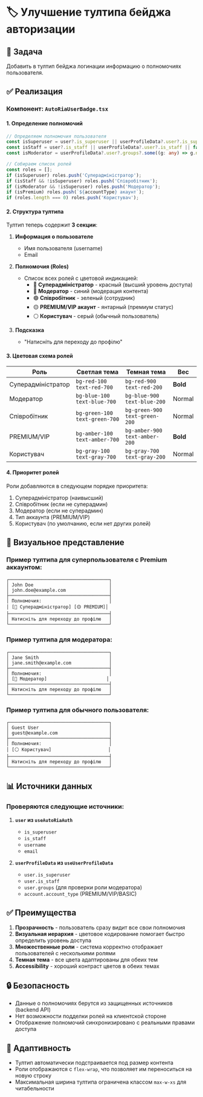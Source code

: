 # 🏷️ Улучшение тултипа бейджа авторизации

## 📌 Задача
Добавить в тултип бейджа логинации информацию о полномочиях пользователя.

## ✅ Реализация

### Компонент: `AutoRiaUserBadge.tsx`

#### 1. **Определение полномочий**

```typescript
// Определяем полномочия пользователя
const isSuperuser = user?.is_superuser || userProfileData?.user?.is_superuser || false;
const isStaff = user?.is_staff || userProfileData?.user?.is_staff || false;
const isModerator = userProfileData?.user?.groups?.some((g: any) => g.name === 'Moderators') || false;

// Собираем список ролей
const roles = [];
if (isSuperuser) roles.push('Суперадміністратор');
if (isStaff && !isSuperuser) roles.push('Співробітник');
if (isModerator && !isSuperuser) roles.push('Модератор');
if (isPremium) roles.push(`${accountType} акаунт`);
if (roles.length === 0) roles.push('Користувач');
```

#### 2. **Структура тултипа**

Тултип теперь содержит **3 секции**:

1. **Информация о пользователе**
   - Имя пользователя (username)
   - Email

2. **Полномочия (Roles)**
   - Список всех ролей с цветовой индикацией:
     - 🔴 **Суперадміністратор** - красный (высший уровень доступа)
     - 🔵 **Модератор** - синий (модерация контента)
     - 🟢 **Співробітник** - зеленый (сотрудник)
     - 🟡 **PREMIUM/VIP акаунт** - янтарный (премиум статус)
     - ⚪ **Користувач** - серый (обычный пользователь)

3. **Подсказка**
   - "Натисніть для переходу до профілю"

#### 3. **Цветовая схема ролей**

| Роль | Светлая тема | Темная тема | Вес |
|------|--------------|-------------|-----|
| Суперадміністратор | `bg-red-100 text-red-700` | `bg-red-900 text-red-200` | **Bold** |
| Модератор | `bg-blue-100 text-blue-700` | `bg-blue-900 text-blue-200` | Normal |
| Співробітник | `bg-green-100 text-green-700` | `bg-green-900 text-green-200` | Normal |
| PREMIUM/VIP | `bg-amber-100 text-amber-700` | `bg-amber-900 text-amber-200` | **Bold** |
| Користувач | `bg-gray-100 text-gray-700` | `bg-gray-700 text-gray-200` | Normal |

#### 4. **Приоритет ролей**

Роли добавляются в следующем порядке приоритета:
1. Суперадміністратор (наивысший)
2. Співробітник (если не суперадмин)
3. Модератор (если не суперадмин)
4. Тип аккаунта (PREMIUM/VIP)
5. Користувач (по умолчанию, если нет других ролей)

## 🎨 Визуальное представление

### Пример тултипа для суперпользователя с Premium аккаунтом:

```
┌─────────────────────────────────────┐
│ John Doe                            │
│ john.doe@example.com                │
├─────────────────────────────────────┤
│ Полномочия:                         │
│ [🔴 Суперадміністратор] [🟡 PREMIUM]│
├─────────────────────────────────────┤
│ Натисніть для переходу до профілю   │
└─────────────────────────────────────┘
```

### Пример тултипа для модератора:

```
┌─────────────────────────────────────┐
│ Jane Smith                          │
│ jane.smith@example.com              │
├─────────────────────────────────────┤
│ Полномочия:                         │
│ [🔵 Модератор]                      │
├─────────────────────────────────────┤
│ Натисніть для переходу до профілю   │
└─────────────────────────────────────┘
```

### Пример тултипа для обычного пользователя:

```
┌─────────────────────────────────────┐
│ Guest User                          │
│ guest@example.com                   │
├─────────────────────────────────────┤
│ Полномочия:                         │
│ [⚪ Користувач]                     │
├─────────────────────────────────────┤
│ Натисніть для переходу до профілю   │
└─────────────────────────────────────┘
```

## 📊 Источники данных

### Проверяются следующие источники:
1. **`user` из `useAutoRiaAuth`**
   - `is_superuser`
   - `is_staff`
   - `username`
   - `email`

2. **`userProfileData` из `useUserProfileData`**
   - `user.is_superuser`
   - `user.is_staff`
   - `user.groups` (для проверки роли модератора)
   - `account.account_type` (PREMIUM/VIP/BASIC)

## ✅ Преимущества

1. **Прозрачность** - пользователь сразу видит все свои полномочия
2. **Визуальная иерархия** - цветовое кодирование помогает быстро определить уровень доступа
3. **Множественные роли** - система корректно отображает пользователей с несколькими ролями
4. **Темная тема** - все цвета адаптированы для обеих тем
5. **Accessibility** - хороший контраст цветов в обеих темах

## 🔒 Безопасность

- Данные о полномочиях берутся из защищенных источников (backend API)
- Нет возможности подделки ролей на клиентской стороне
- Отображение полномочий синхронизировано с реальными правами доступа

## 📱 Адаптивность

- Тултип автоматически подстраивается под размер контента
- Роли отображаются с `flex-wrap`, что позволяет им переноситься на новую строку
- Максимальная ширина тултипа ограничена классом `max-w-xs` для читабельности

